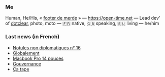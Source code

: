 ### Me

Human, He/His, « [footer de merde](https://open-time.net/post/2013/07/17/La-veritable-histoire-du-Footer-de-merde-) » — https://open-time.net — Lead dev' of [dotclear](https://git.dotclear.org/dev/dotclear), photo, moto — 🇫🇷 native, 🇬🇧 speaking, 🇪🇺 living — he/him

### Last news (in French)

<!-- BLOG-POST-LIST:START -->
- [Notules non diplomatiques n° 16](https://open-time.net/post/2022/11/26/Notules-non-diplomatiques-n-16)
- [Globalement](https://open-time.net/post/2022/11/25/Globalement)
- [Macbook Pro 14 pouces](https://open-time.net/post/2022/11/24/Macbook-Pro-14-pouces)
- [Gouvernance](https://open-time.net/post/2022/11/23/Gouvernance)
- [Ça tape](https://open-time.net/post/2022/11/22/Ca-tape)
<!-- BLOG-POST-LIST:END -->
